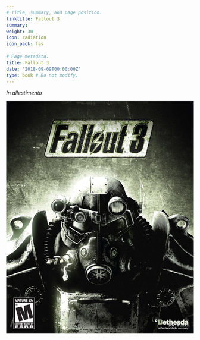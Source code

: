 ```yaml
---
# Title, summary, and page position.
linktitle: Fallout 3
summary: 
weight: 30
icon: radiation
icon_pack: fas

# Page metadata.
title: Fallout 3
date: '2018-09-09T00:00:00Z'
type: book # Do not modify.
---
```


*In allestimento*

![webp](Fallout_3_cover_art.webp.webp)
